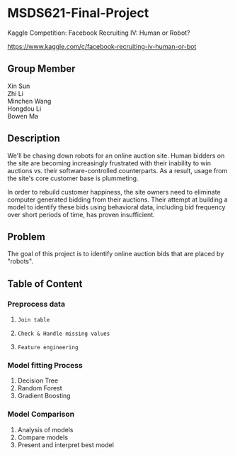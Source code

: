 # MSDS621-Final-Project

Kaggle Competition: Facebook Recruiting IV: Human or Robot?

https://www.kaggle.com/c/facebook-recruiting-iv-human-or-bot

## Group Member

Xin Sun  
Zhi Li  
Minchen Wang  
Hongdou Li  
Bowen Ma  

## Description

We'll be chasing down robots for an online auction site. Human bidders on the site are becoming increasingly frustrated with their inability to win auctions vs. their software-controlled counterparts. As a result, usage from the site's core customer base is plummeting.

In order to rebuild customer happiness, the site owners need to eliminate computer generated bidding from their auctions. Their attempt at building a model to identify these bids using behavioral data, including bid frequency over short periods of time, has proven insufficient. 

## Problem

The goal of this project is to identify online auction bids that are placed by "robots".

## Table of Content

### Preprocess data

1.     Join table
2.     Check & Handle missing values
3.     Feature engineering

### Model fitting Process

1. Decision Tree
2. Random Forest
3. Gradient Boosting

### Model Comparison

1. Analysis of models
2. Compare models
3. Present and interpret best model
